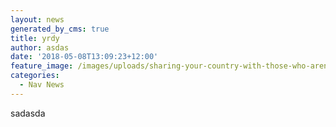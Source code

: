 ```yaml
---
layout: news
generated_by_cms: true
title: yrdy
author: asdas
date: '2018-05-08T13:09:23+12:00'
feature_image: /images/uploads/sharing-your-country-with-those-who-arent-able-to-visit.jpg
categories:
  - Nav News
---
```

sadasda
